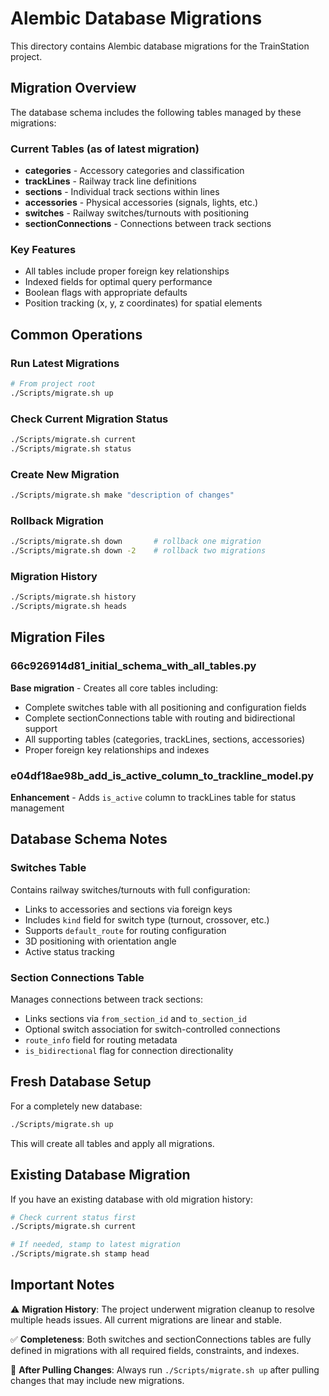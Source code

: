 # Alembic Database Migrations

This directory contains Alembic database migrations for the TrainStation project.

## Migration Overview

The database schema includes the following tables managed by these migrations:

### Current Tables (as of latest migration)
- **categories** - Accessory categories and classification
- **trackLines** - Railway track line definitions
- **sections** - Individual track sections within lines  
- **accessories** - Physical accessories (signals, lights, etc.)
- **switches** - Railway switches/turnouts with positioning
- **sectionConnections** - Connections between track sections

### Key Features
- All tables include proper foreign key relationships
- Indexed fields for optimal query performance
- Boolean flags with appropriate defaults
- Position tracking (x, y, z coordinates) for spatial elements

## Common Operations

### Run Latest Migrations
```bash
# From project root
./Scripts/migrate.sh up
```

### Check Current Migration Status  
```bash
./Scripts/migrate.sh current
./Scripts/migrate.sh status
```

### Create New Migration
```bash
./Scripts/migrate.sh make "description of changes"
```

### Rollback Migration
```bash
./Scripts/migrate.sh down       # rollback one migration
./Scripts/migrate.sh down -2    # rollback two migrations
```

### Migration History
```bash
./Scripts/migrate.sh history
./Scripts/migrate.sh heads
```

## Migration Files

### 66c926914d81_initial_schema_with_all_tables.py
**Base migration** - Creates all core tables including:
- Complete switches table with all positioning and configuration fields
- Complete sectionConnections table with routing and bidirectional support
- All supporting tables (categories, trackLines, sections, accessories)
- Proper foreign key relationships and indexes

### e04df18ae98b_add_is_active_column_to_trackline_model.py  
**Enhancement** - Adds `is_active` column to trackLines table for status management

## Database Schema Notes

### Switches Table
Contains railway switches/turnouts with full configuration:
- Links to accessories and sections via foreign keys
- Includes `kind` field for switch type (turnout, crossover, etc.)
- Supports `default_route` for routing configuration
- 3D positioning with orientation angle
- Active status tracking

### Section Connections Table  
Manages connections between track sections:
- Links sections via `from_section_id` and `to_section_id`  
- Optional switch association for switch-controlled connections
- `route_info` field for routing metadata
- `is_bidirectional` flag for connection directionality

## Fresh Database Setup

For a completely new database:
```bash
./Scripts/migrate.sh up
```

This will create all tables and apply all migrations.

## Existing Database Migration

If you have an existing database with old migration history:
```bash
# Check current status first
./Scripts/migrate.sh current

# If needed, stamp to latest migration
./Scripts/migrate.sh stamp head
```

## Important Notes

⚠️ **Migration History**: The project underwent migration cleanup to resolve multiple heads issues. All current migrations are linear and stable.

✅ **Completeness**: Both switches and sectionConnections tables are fully defined in migrations with all required fields, constraints, and indexes.

🔄 **After Pulling Changes**: Always run `./Scripts/migrate.sh up` after pulling changes that may include new migrations.